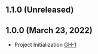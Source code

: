 ## 1.1.0 (Unreleased)

## 1.0.0 (March 23, 2022)
- Project Initialization [GH-1](https://github.com/terraform-alicloud-modules/terraform-alicloud-enable/pull/1)
